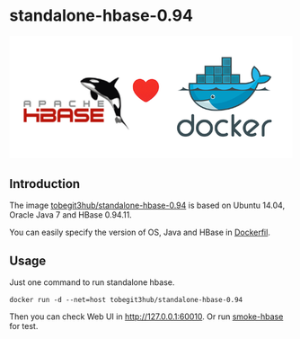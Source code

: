 # standalone-hbase-0.94

![](hbase_and_docker.png)

## Introduction

The image [tobegit3hub/standalone-hbase-0.94](https://registry.hub.docker.com/u/tobegit3hub/standalone-hbase-0.94/) is based on Ubuntu 14.04, Oracle Java 7 and HBase 0.94.11.

You can easily specify the version of OS, Java and HBase in [Dockerfil](Dockerfile).

## Usage

Just one command to run standalone hbase.

```
docker run -d --net=host tobegit3hub/standalone-hbase-0.94
```

Then you can check Web UI in <http://127.0.0.1:60010>. Or run [smoke-hbase](https://github.com/tobegit3hub/smoke-hbase) for test.

